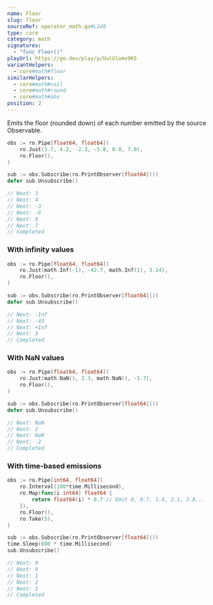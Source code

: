```yaml
---
name: Floor
slug: floor
sourceRef: operator_math.go#L248
type: core
category: math
signatures:
  - "func Floor()"
playUrl: https://go.dev/play/p/UulGlomv9K5
variantHelpers:
  - core#math#floor
similarHelpers:
  - core#math#ceil
  - core#math#round
  - core#math#abs
position: 2
---
```


Emits the floor (rounded down) of each number emitted by the source Observable.

```go
obs := ro.Pipe[float64, float64](
    ro.Just(3.7, 4.2, -2.3, -5.8, 0.0, 7.0),
    ro.Floor(),
)

sub := obs.Subscribe(ro.PrintObserver[float64]())
defer sub.Unsubscribe()

// Next: 3
// Next: 4
// Next: -3
// Next: -6
// Next: 0
// Next: 7
// Completed
```

### With infinity values

```go
obs := ro.Pipe[float64, float64](
    ro.Just(math.Inf(-1), -42.7, math.Inf(1), 3.14),
    ro.Floor(),
)

sub := obs.Subscribe(ro.PrintObserver[float64]())
defer sub.Unsubscribe()

// Next: -Inf
// Next: -43
// Next: +Inf
// Next: 3
// Completed
```

### With NaN values

```go
obs := ro.Pipe[float64, float64](
    ro.Just(math.NaN(), 2.3, math.NaN(), -1.7),
    ro.Floor(),
)

sub := obs.Subscribe(ro.PrintObserver[float64]())
defer sub.Unsubscribe()

// Next: NaN
// Next: 2
// Next: NaN
// Next: -2
// Completed
```

### With time-based emissions

```go
obs := ro.Pipe[int64, float64](
    ro.Interval(100*time.Millisecond),
    ro.Map(func(i int64) float64 {
        return float64(i) * 0.7 // Emit 0, 0.7, 1.4, 2.1, 2.8...
    }),
    ro.Floor(),
    ro.Take(5),
)

sub := obs.Subscribe(ro.PrintObserver[float64]())
time.Sleep(600 * time.Millisecond)
sub.Unsubscribe()

// Next: 0
// Next: 0
// Next: 1
// Next: 2
// Next: 2
// Completed
```